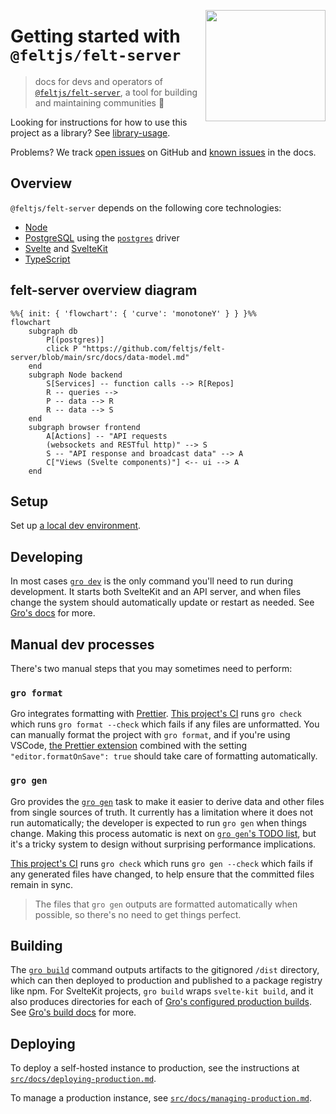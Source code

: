 [<img src="/src/static/felt.png" align="right" width="192" height="178">](https://felt.dev)

# Getting started with `@feltjs/felt-server`

> docs for devs and operators of
> [`@feltjs/felt-server`](https://github.com/feltjs/felt-server),
> a tool for building and maintaining communities 💚

Looking for instructions for how to use this project as a library?
See [library-usage](./library-usage.md).

Problems? We track [open issues](https://github.com/feltjs/felt-server) on GitHub
and [known issues](/src/docs/known-issues.md) in the docs.

## Overview

`@feltjs/felt-server` depends on the following core technologies:

- [Node](https://nodejs.org)
- [PostgreSQL](https://www.postgresql.org) using
  the [`postgres`](https://www.npmjs.com/package/postgres) driver
- [Svelte](https://svelte.dev) and [SvelteKit](https://kit.svelte.dev)
- [TypeScript](https://www.typescriptlang.org)

## felt-server overview diagram

```mermaid
%%{ init: { 'flowchart': { 'curve': 'monotoneY' } } }%%
flowchart
	subgraph db
		P[(postgres)]
		click P "https://github.com/feltjs/felt-server/blob/main/src/docs/data-model.md"
	end
	subgraph Node backend
		S[Services] -- function calls --> R[Repos]
		R -- queries -->
		P -- data --> R
		R -- data --> S
	end
	subgraph browser frontend
		A[Actions] -- "API requests
		(websockets and RESTful http)" --> S
		S -- "API response and broadcast data" --> A
		C["Views (Svelte components)"] <-- ui --> A
	end
```

## Setup

Set up [a local dev environment](/src/docs/setup-dev-environment.md).

## Developing

In most cases [`gro dev`](https://github.com/feltjs/gro/blob/main/src/docs/dev.md)
is the only command you'll need to run during development.
It starts both SvelteKit and an API server,
and when files change the system should automatically update or restart as needed.
See [Gro's docs](https://github.com/feltjs/gro) for more.

## Manual dev processes

There's two manual steps that you may sometimes need to perform:

### `gro format`

Gro integrates formatting with [Prettier](https://github.com/prettier/prettier).
[This project's CI](/.github/workflows/check.yml)
runs `gro check` which runs `gro format --check` which fails if any files are unformatted.
You can manually format the project with `gro format`, and if you're using VSCode,
[the Prettier extension](https://marketplace.visualstudio.com/items?itemName=esbenp.prettier-vscode)
combined with the setting `"editor.formatOnSave": true`
should take care of formatting automatically.

### `gro gen`

Gro provides the [`gro gen`](https://github.com/feltjs/gro/blob/main/src/docs/gen.md)
task to make it easier to derive data and other files from single sources of truth.
It currently has a limitation where it does not run automatically;
the developer is expected to run `gro gen` when things change.
Making this process automatic is next on
[`gro gen`'s TODO list](https://github.com/feltjs/gro/blob/main/src/docs/gen.md#todo),
but it's a tricky system to design without surprising performance implications.

[This project's CI](/.github/workflows/check.yml)
runs `gro check` which runs `gro gen --check` which fails if any generated files have changed,
to help ensure that the committed files remain in sync.

> The files that `gro gen` outputs are formatted automatically when possible,
> so there's no need to get things perfect.

## Building

The [`gro build`](https://github.com/feltjs/gro/blob/main/src/docs/build.md) command
outputs artifacts to the gitignored `/dist` directory,
which can then deployed to production and published to a package registry like npm.
For SvelteKit projects, `gro build` wraps `svelte-kit build`,
and it also produces directories for each of
[Gro's configured production builds](https://github.com/feltjs/gro/blob/main/src/docs/config.md).
See [Gro's build docs](https://github.com/feltjs/gro/blob/main/src/docs/build.md) for more.

## Deploying

To deploy a self-hosted instance to production,
see the instructions at
[`src/docs/deploying-production.md`](/src/docs/deploying-production.md).

To manage a production instance,
see [`src/docs/managing-production.md`](/src/docs/managing-production.md).
